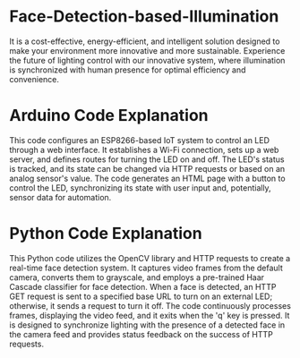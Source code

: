 # Face-Detection-based-Illumination
It is a cost-effective, energy-efficient, and intelligent solution designed to make your environment more innovative and more sustainable. Experience the future of lighting control with our innovative system, where illumination is synchronized with human presence for optimal efficiency and convenience.

# Arduino Code Explanation
This code configures an ESP8266-based IoT system to control an LED through a web interface. It establishes a Wi-Fi connection, sets up a web server, and defines routes for turning the LED on and off. The LED's status is tracked, and its state can be changed via HTTP requests or based on an analog sensor's value. The code generates an HTML page with a button to control the LED, synchronizing its state with user input and, potentially, sensor data for automation.

# Python Code Explanation
This Python code utilizes the OpenCV library and HTTP requests to create a real-time face detection system. It captures video frames from the default camera, converts them to grayscale, and employs a pre-trained Haar Cascade classifier for face detection. When a face is detected, an HTTP GET request is sent to a specified base URL to turn on an external LED; otherwise, it sends a request to turn it off. The code continuously processes frames, displaying the video feed, and it exits when the 'q' key is pressed. It is designed to synchronize lighting with the presence of a detected face in the camera feed and provides status feedback on the success of HTTP requests.

